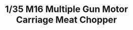---
layout: product
title: "1/35 M16 Multiple Gun Motor Carriage Meat Chopper"
price: "8000" 
desc: "Maketa"
img_path: "/assets/img/AFV35203.webp"
brand: "N/A"
available: false
special_offer: false
new: false
soon: false
cat: "010000"
subcat: "015100"
subsubcat: "0N/A"
sifra: "AFV35203"
popular: false
spec: false
---